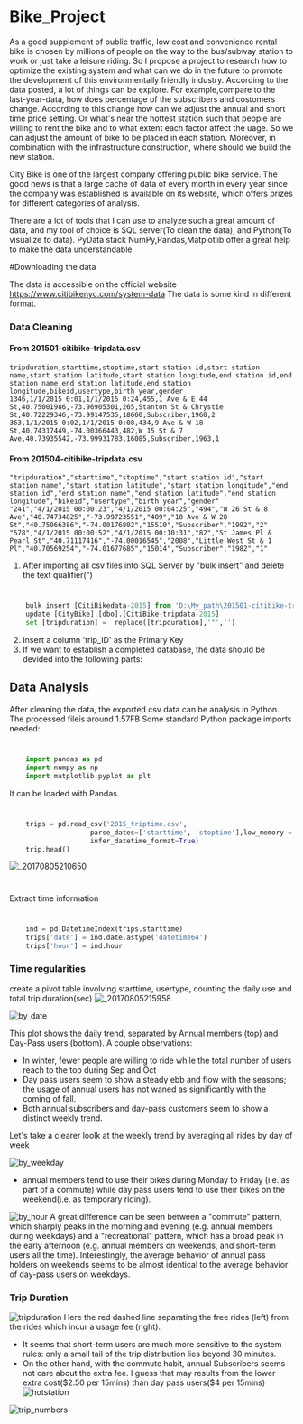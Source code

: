 # Bike_Project

As a good supplement of public traffic, low cost and convenience rental bike is chosen by millions of people on the way to the bus/subway 
station to work or just take a leisure riding. So I propose a project to research how to optimize the existing system and what can we do in
 the future to promote the development of this environmentally friendly industry. According to the data posted, a lot of things can be 
explore. For example,compare to the last-year-data, how does percentage of the subscribers and costomers change. According to this change 
how can we adjust the annual and short time price setting. Or what's near the hottest station such that people are willing to rent the bike 
and to what extent each factor affect the uage. So we can adjust the amount of  bike to be placed in each station. Moreover, in combination 
with the infrastructure construction, where should we build the new station. 

City Bike is one of the largest company offering public bike service. The good news is that a large cache of data of every month in every year since the company was established is available on its website, which offers prizes for different categories of analysis.

There are a lot of tools that I can use to analyze such a great amount of data, and my tool of choice is SQL server(To clean the data), and Python(To visualize to data). PyData stack NumPy,Pandas,Matplotlib offer a great help to make the data understandable

#Downloading the data

The data is accessible on the official website https://www.citibikenyc.com/system-data
The data is some kind in different format.

### Data Cleaning
#### From 201501-citibike-tripdata.csv
    tripduration,starttime,stoptime,start station id,start station name,start station latitude,start station longitude,end station id,end station name,end station latitude,end station longitude,bikeid,usertype,birth year,gender
    1346,1/1/2015 0:01,1/1/2015 0:24,455,1 Ave & E 44 St,40.75001986,-73.96905301,265,Stanton St & Chrystie St,40.72229346,-73.99147535,18660,Subscriber,1960,2
	363,1/1/2015 0:02,1/1/2015 0:08,434,9 Ave & W 18 St,40.74317449,-74.00366443,482,W 15 St & 7 Ave,40.73935542,-73.99931783,16085,Subscriber,1963,1
#### From 201504-citibike-tripdata.csv 
    "tripduration","starttime","stoptime","start station id","start station name","start station latitude","start station longitude","end station id","end station name","end station latitude","end station longitude","bikeid","usertype","birth year","gender"
    "241","4/1/2015 00:00:23","4/1/2015 00:04:25","494","W 26 St & 8 Ave","40.74734825","-73.99723551","489","10 Ave & W 28 St","40.75066386","-74.00176802","15510","Subscriber","1992","2"
	"578","4/1/2015 00:00:52","4/1/2015 00:10:31","82","St James Pl & Pearl St","40.71117416","-74.00016545","2008","Little West St & 1 Pl","40.70569254","-74.01677685","15014","Subscriber","1982","1"


1. After importing all csv files into SQL Server by "bulk insert" and delete the text qualifier(")
#
```python	
	bulk insert [CitiBikedata-2015] from 'D:\My_path\201501-citibike-tripdata.csv'with(firstRow=2,Fieldterminator=',',RowTerminator='0x0a')
    update [CityBike].[dbo].[CitiBike-tripdata-2015]
	set [tripduration] =  replace([tripduration],'"','')
```
2. Insert a column 'trip_ID' as the Primary Key
3. If we want to establish a completed database, the data should be devided into the following parts:





## Data Analysis
After cleaning the data, the exported csv data can be analysis in Python. The processed fileis around 1.57FB
Some standard Python package imports needed:
#
```python
	import pandas as pd
	import numpy as np
	import matplotlib.pyplot as plt
```
It can be loaded with Pandas.
#
```python
	trips = pd.read_csv('2015_triptime.csv',
                    parse_dates=['starttime', 'stoptime'],low_memory = False,
                    infer_datetime_format=True)
	trip.head()
```
![_20170805210650](https://user-images.githubusercontent.com/25804842/28995692-b1a9ed5e-7a22-11e7-8798-ea33101ab202.png)

#


	
Extract time information
#
```python
	ind = pd.DatetimeIndex(trips.starttime)
	trips['date'] = ind.date.astype('datetime64')
	trips['hour'] = ind.hour
```
###  Time regularities
create a pivot table involving starttime, usertype, counting the daily use and total trip duration(sec)
![_20170805215958](https://user-images.githubusercontent.com/25804842/28996071-fa706b96-7a2a-11e7-8e26-cf83031dd779.png)

![by_date](https://user-images.githubusercontent.com/25804842/28996092-62e0bf6e-7a2b-11e7-9fb8-6bb3d458e312.jpg)

This plot shows the daily trend, separated by Annual members (top) and Day-Pass users (bottom). A couple observations:
* In winter, fewer people are willing to ride while the total number of users reach to the top during Sep and Oct
* Day pass users seem to show a steady ebb and flow with the seasons; the usage of annual users has not waned as significantly with the coming of fall.
* Both annual subscribers and day-pass customers seem to show a distinct weekly trend.

Let's take a clearer loolk at the weekly trend by averaging all rides by day of week

![by_weekday](https://user-images.githubusercontent.com/25804842/28996102-876020e6-7a2b-11e7-83da-580be89e2a81.jpg)
* annual members tend to use their bikes during Monday to Friday (i.e. as part of a commute) while day pass users tend to use their bikes on the weekend(i.e. as temporary riding). 

![by_hour](https://user-images.githubusercontent.com/25804842/28996099-7e586a8a-7a2b-11e7-8d9b-8c9a67613239.jpg)
A great difference can be seen between a "commute" pattern, which sharply peaks in the morning and evening (e.g. annual members during weekdays) and a "recreational" pattern, which has a broad peak in the early afternoon (e.g. annual members on weekends, and short-term users all the time). Interestingly, the average behavior of annual pass holders on weekends seems to be almost identical to the average behavior of day-pass users on weekdays.

###  Trip Duration
![tripduration](https://user-images.githubusercontent.com/25804842/28996304-2d07911a-7a30-11e7-891a-d69b8e42419c.jpg)
Here the red dashed line separating the free rides (left) from the rides which incur a usage fee (right).
* It seems that short-term users are much more sensitive to the system rules: only a small tail of the trip distribution lies beyond 30 minutes.
* On the other hand, with the commute habit, annual Subscribers seems not care about the extra fee. I guess that may results from the lower extra cost(\$2.50 per 15mins) than day pass users(\$4 per 15mins)
![hotstation](https://user-images.githubusercontent.com/25804842/28555066-ed42c10c-712f-11e7-9b26-72c04826fbdb.png)

![trip_numbers](https://user-images.githubusercontent.com/25804842/28555076-fac818b8-712f-11e7-8186-e3a1f16d94c0.png)
